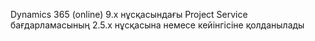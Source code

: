 Dynamics 365 (online) 9.x нұсқасындағы Project Service бағдарламасының 2.5.x нұсқасына немесе кейінгісіне қолданылады
